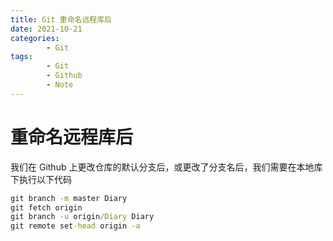 ```yaml
---
title: Git 重命名远程库后
date: 2021-10-21
categories:
        - Git
tags:
        - Git
        - Github
        - Note
---
```


# 重命名远程库后

我们在 Github 上更改仓库的默认分支后，或更改了分支名后，我们需要在本地库下执行以下代码

```cmd
git branch -m master Diary
git fetch origin
git branch -u origin/Diary Diary
git remote set-head origin -a
```
